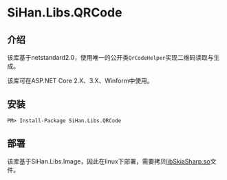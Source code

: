 # SiHan.Libs.QRCode
## 介绍

该库基于netstandard2.0，使用唯一的公开类`QrCodeHelper`实现二维码读取与生成。

该库可在ASP.NET Core 2.X、3.X、Winform中使用。

## 安装

```
PM> Install-Package SiHan.Libs.QRCode
```

## 部署

该库基于SiHan.Libs.Image，因此在linux下部署，需要拷贝[libSkiaSharp.so](https://github.com/mono/SkiaSharp/releases/tag/v1.68.0)文件。

